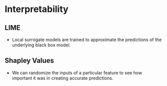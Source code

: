 # Interpretability

## LIME
- Local surrogate models are trained to approximate the predictions of the underlying black box model.

## Shapley Values
- We can randomize the inputs of a particular feature to see how important it was in creating accurate predictions.